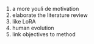 1. a more youli de motivation
2. elaborate the literature review
3. like LoRA
4. human evolution
5. link objectives to method